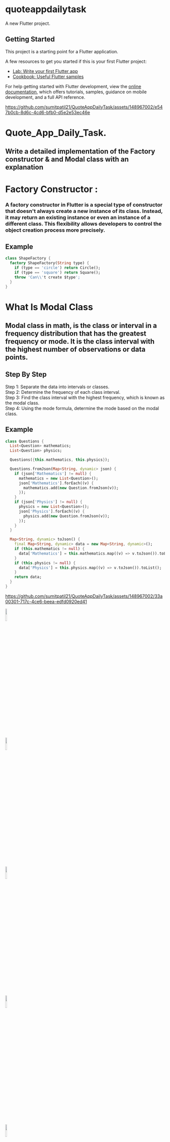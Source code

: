 # quoteappdailytask

A new Flutter project.

## Getting Started

This project is a starting point for a Flutter application.

A few resources to get you started if this is your first Flutter project:

- [Lab: Write your first Flutter app](https://docs.flutter.dev/get-started/codelab)
- [Cookbook: Useful Flutter samples](https://docs.flutter.dev/cookbook)

For help getting started with Flutter development, view the
[online documentation](https://docs.flutter.dev/), which offers tutorials,
samples, guidance on mobile development, and a full API reference.


https://github.com/sumitpatil21/QuoteAppDailyTask/assets/148967002/e547b0cb-8d6c-4cd6-bfb0-d5e2e53ec46e
# Quote_App_Daily_Task.
## Write a detailed implementation of the Factory constructor & and Modal class with an explanation
# Factory Constructor :
### A factory constructor in Flutter is a special type of constructor that doesn't always create a new instance of its class. Instead, it may return an existing instance or even an instance of a different class. This flexibility allows developers to control the object creation process more precisely.
## Example
```dart
class ShapeFactory {
  factory ShapeFactory(String type) {
    if (type == 'circle') return Circle();
    if (type == 'square') return Square();
    throw 'Can\\'t create $type';
  }
}
```
# What Is Modal Class 
## Modal class in math, is the class or interval in a frequency distribution that has the greatest frequency or mode. It is the class interval with the highest number of observations or data points.
###
## Step By Step
Step 1: Separate the data into intervals or classes.<br>
Step 2: Determine the frequency of each class interval.<br>
Step 3: Find the class interval with the highest frequency, which is known as the modal class.<br>
Step 4: Using the mode formula, determine the mode based on the modal class.<br>
## Example
```dart
class Questions {
  List<Question> mathematics;
  List<Question> physics;

  Questions({this.mathematics, this.physics});

  Questions.fromJson(Map<String, dynamic> json) {
    if (json['Mathematics'] != null) {
      mathematics = new List<Question>();
      json['Mathematics'].forEach((v) {
        mathematics.add(new Question.fromJson(v));
      });
    }
    if (json['Physics'] != null) {
      physics = new List<Question>();
      json['Physics'].forEach((v) {
        physics.add(new Question.fromJson(v));
      });
    }
  }

  Map<String, dynamic> toJson() {
    final Map<String, dynamic> data = new Map<String, dynamic>();
    if (this.mathematics != null) {
      data['Mathematics'] = this.mathematics.map((v) => v.toJson()).toList();
    }
    if (this.physics != null) {
      data['Physics'] = this.physics.map((v) => v.toJson()).toList();
    }
    return data;
  }
}

```


https://github.com/sumitpatil21/QuoteAppDailyTask/assets/148967002/33a00301-717c-4ce6-beea-edfd0920ed41


<p>
        <img src="https://github.com/sumitpatil21/QuoteAppDailyTask/assets/148967002/e3639ada-1fb1-4a6c-acb3-77b83d0af470" alt="" height="10%" width="10%" ><br><br>
        <img src="https://github.com/sumitpatil21/QuoteAppDailyTask/assets/148967002/d1dbe4a2-2e4d-4cab-8add-8421f2351365" alt="" height="10%" width="10%" ><br><br>
        <img src="https://github.com/sumitpatil21/QuoteAppDailyTask/assets/148967002/d7730f3a-2a7a-4e88-a97e-190fd164a2e5" alt="" height="10%" width="10%" ><br><br>
        <img src="https://github.com/sumitpatil21/QuoteAppDailyTask/assets/148967002/14950951-ee2d-4bcf-ba1f-21aa166e45f8" alt="" height="10%" width="10%" ><br><br>
        <img src="https://github.com/sumitpatil21/QuoteAppDailyTask/assets/148967002/693bc6e7-6e1a-49d9-bce5-c0a35141ffe6" alt="" height="10%" width="10%" ><br><br>
        <img src="https://github.com/sumitpatil21/QuoteAppDailyTask/assets/148967002/e5f72e22-1ba8-4106-9b0f-2c56b4659105" alt="" height="10%" width="10%" ><br><br>    
        <img src="https://github.com/sumitpatil21/QuoteAppDailyTask/assets/148967002/b9960e4d-329e-447d-92bf-3005ffb06b7b" alt="" height="10%" width="10%" ><br><br>
        <img src="https://github.com/sumitpatil21/QuoteAppDailyTask/assets/148967002/9bfa96b7-2a56-40bd-a3cf-dd35c2f7158f" alt="" height="10%" width="10%" ><br><br>   
        
   </p>

